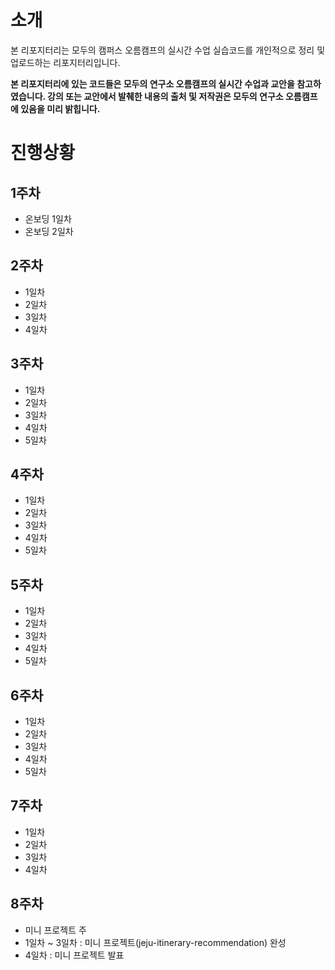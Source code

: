 # 소개

본 리포지터리는 모두의 캠퍼스 오름캠프의 실시간 수업 실습코드를 개인적으로 정리 및 업로드하는 리포지터리입니다.

**본 리포지터리에 있는 코드들은 모두의 연구소 오름캠프의 실시간 수업과 교안을 참고하였습니다. 강의 또는 교안에서 발췌한 내용의 출처 및 저작권은 모두의 연구소 오름캠프에 있음을 미리 밝힙니다.**

# 진행상황

## 1주차
- 온보딩 1일차
- 온보딩 2일차

## 2주차
- 1일차 
- 2일차
- 3일차
- 4일차

## 3주차
- 1일차
- 2일차
- 3일차
- 4일차
- 5일차

## 4주차
- 1일차
- 2일차
- 3일차
- 4일차
- 5일차

## 5주차
- 1일차
- 2일차
- 3일차
- 4일차
- 5일차

## 6주차
- 1일차
- 2일차
- 3일차
- 4일차
- 5일차

## 7주차
- 1일차
- 2일차
- 3일차
- 4일차

## 8주차
- 미니 프로젝트 주
- 1일차 ~ 3일차 : 미니 프로젝트(jeju-itinerary-recommendation) 완성
- 4일차 : 미니 프로젝트 발표

